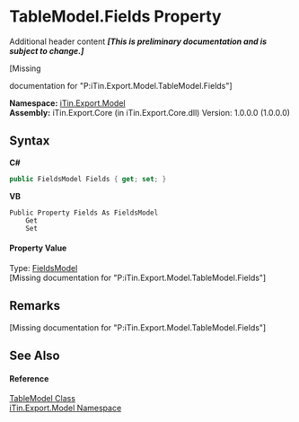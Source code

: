 # TableModel.Fields Property 
Additional header content _**\[This is preliminary documentation and is subject to change.\]**_

\[Missing <summary> documentation for "P:iTin.Export.Model.TableModel.Fields"\]

**Namespace:**&nbsp;<a href="ef57ffcc-e95e-b212-5a46-9aa6f5a3511f">iTin.Export.Model</a><br />**Assembly:**&nbsp;iTin.Export.Core (in iTin.Export.Core.dll) Version: 1.0.0.0 (1.0.0.0)

## Syntax

**C#**<br />
``` C#
public FieldsModel Fields { get; set; }
```

**VB**<br />
``` VB
Public Property Fields As FieldsModel
	Get
	Set
```


#### Property Value
Type: <a href="67f244a8-b0dc-ea30-9ef6-fe4c85935202">FieldsModel</a><br />\[Missing <value> documentation for "P:iTin.Export.Model.TableModel.Fields"\]

## Remarks
\[Missing <remarks> documentation for "P:iTin.Export.Model.TableModel.Fields"\]

## See Also


#### Reference
<a href="3ebdc48d-cea3-5217-fae3-a33752b7657c">TableModel Class</a><br /><a href="ef57ffcc-e95e-b212-5a46-9aa6f5a3511f">iTin.Export.Model Namespace</a><br />